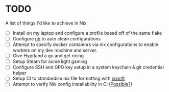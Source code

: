 # TODO

A list of things I'd like to achieve in Nix

 - [ ] Install on my laptop and configure a profile based off of the same flake
 - [ ] Configure [nh](https://github.com/nix-community/nh) to auto clean configurations
 - [ ] Attempt to specify docker contaienrs via nix configurations to enable workers on my dev machine and server.
 - [ ] Give Hyprland a go and get ricing
 - [ ] Setup Steam for some light gaming
 - [ ] Configure SSH and GPG key setup in a system keychain & git credential helper
 - [ ] Setup CI to standardise nix file formatting with [nixmft](https://github.com/NixOS/nixfmt)
 - [ ] Attempt to verify Nix config installability in CI ([Possible?](https://github.com/marketplace/actions/install-nix))
